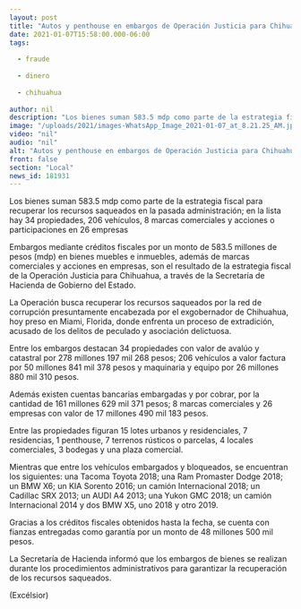 ```yaml
---
layout: post
title: "Autos y penthouse en embargos de Operación Justicia para Chihuahua"
date: 2021-01-07T15:58:00.000-06:00
tags:
  
  - fraude
  
  - dinero
  
  - chihuahua
  
author: nil
description: "Los bienes suman 583.5 mdp como parte de la estrategia fiscal para recuperar los recursos saqueados en la pasada administración"
image: "/uploads/2021/images-WhatsApp_Image_2021-01-07_at_8.21.25_AM.jpeg"
video: "nil"
audio: "nil"
alt: "Autos y penthouse en embargos de Operación Justicia para Chihuahua"
front: false
section: "Local"
news_id: 181931
---
```


Los bienes suman 583.5 mdp como parte de la estrategia fiscal para recuperar los recursos saqueados en la pasada administración; en la lista hay 34 propiedades, 206 vehículos, 8 marcas comerciales y acciones o participaciones en 26 empresas

Embargos mediante créditos fiscales por un monto de 583.5 millones de pesos (mdp) en bienes muebles e inmuebles, además de marcas comerciales y acciones en empresas, son el resultado de la estrategia fiscal de la Operación Justicia para Chihuahua, a través de la Secretaría de Hacienda de Gobierno del Estado.

La Operación busca recuperar los recursos saqueados por la red de corrupción presuntamente encabezada por el exgobernador de Chihuahua, hoy preso en Miami, Florida, donde enfrenta un proceso de extradición, acusado de los delitos de peculado y asociación delictuosa.

Entre los embargos destacan 34 propiedades con valor de avalúo y catastral por 278 millones 197 mil 268 pesos; 206 vehículos a valor factura por 50 millones 841 mil 378 pesos y maquinaria y equipo por 26 millones 880 mil 310 pesos.

Además existen cuentas bancarias embargadas y por cobrar, por la cantidad de 161 millones 629 mil 371 pesos; 8 marcas comerciales y 26 empresas con valor de 17 millones 490 mil 183 pesos.

Entre las propiedades figuran 15 lotes urbanos y residenciales, 7 residencias, 1 penthouse, 7 terrenos rústicos o parcelas, 4 locales comerciales, 3 bodegas y una plaza comercial.

Mientras que entre los vehículos embargados y bloqueados, se encuentran los siguientes: una Tacoma Toyota 2018; una Ram Promaster Dodge 2018; un BMW X6; un KIA Sorento 2016; un camión Internacional 2018; un Cadillac SRX 2013; un AUDI A4 2013; una Yukon GMC 2018; un camión Internacional 2014 y dos BMW X5, uno 2018 y otro 2019.

Gracias a los créditos fiscales obtenidos hasta la fecha, se cuenta con fianzas entregadas como garantía por un monto de 48 millones 500 mil pesos.

La Secretaría de Hacienda informó que los embargos de bienes se realizan durante los procedimientos administrativos para garantizar la recuperación de los recursos saqueados.

(Excélsior)